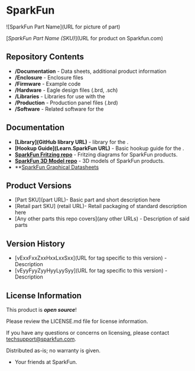 SparkFun <PRODUCT NAME>
========================================

![SparkFun Part Name](URL for picture of part)

[*SparkFun Part Name (SKU)*](URL for product on Sparkfun.com)

<Basic description of the part.>

Repository Contents
-------------------

* **/Documentation** - Data sheets, additional product information
* **/Enclosure** - Enclosure files 
* **/Firmware** - Example code 
* **/Hardware** - Eagle design files (.brd, .sch)
* **/Libraries** - Libraries for use with the <PRODUCT NAME>
* **/Production** - Production panel files (.brd)
* **/Software** - Related software for the <PRODUCT NAME>

Documentation
--------------
* **[Library](GitHub library URL)** - <LANGUAGE> library for the <PRODUCT NAME>.
* **[Hookup Guide](Learn.SparkFun URL)** - Basic hookup guide for the <PRODUCT NAME>.
* **[SparkFun Fritzing repo](https://github.com/sparkfun/Fritzing_Parts)** - Fritzing diagrams for SparkFun products.
* **[SparkFun 3D Model repo](https://github.com/sparkfun/3D_Models)** - 3D models of SparkFun products. 
* **[SparkFun Graphical Datasheets](https://github.com/sparkfun/Graphical_Datasheets)

Product Versions
----------------
* [Part SKU](part URL)- Basic part and short description here
* [Retail part SKU] (retail URL)- Retail packaging of standard description here
* [Any other parts this repo covers](any other URLs) - Description of said parts

Version History
---------------
* [vExxFxxZxxHxxLxxSxx](URL for tag specific to this version) - Description 
* [vEyyFyyZyyHyyLyySyy](URL for tag specific to this version) - Description

License Information
-------------------

This product is _**open source**_! 

Please review the LICENSE.md file for license information. 

If you have any questions or concerns on licensing, please contact techsupport@sparkfun.com.

Distributed as-is; no warranty is given.

- Your friends at SparkFun.

_<COLLABORATION CREDIT>_
